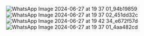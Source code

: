
![WhatsApp Image 2024-06-27 at 19 37 01_94b19859](https://github.com/Raghunath26/CODTECH-Task-1/assets/171904942/74e8c921-2017-4412-b6d6-01b3d82dbb40)
![WhatsApp Image 2024-06-27 at 19 37 02_451dd32c](https://github.com/Raghunath26/CODTECH-Task-1/assets/171904942/3aba8df0-4413-4aa7-9709-0fab52ce28e4)
![WhatsApp Image 2024-06-27 at 19 42 34_e672f57d](https://github.com/Raghunath26/CODTECH-Task-1/assets/171904942/75c35e2d-e00a-4888-9384-3030b9509886)
![WhatsApp Image 2024-06-27 at 19 37 01_4aa482cd](https://github.com/Raghunath26/CODTECH-Task-1/assets/171904942/d1e65d96-6903-4801-9e36-506782efa5cf)
